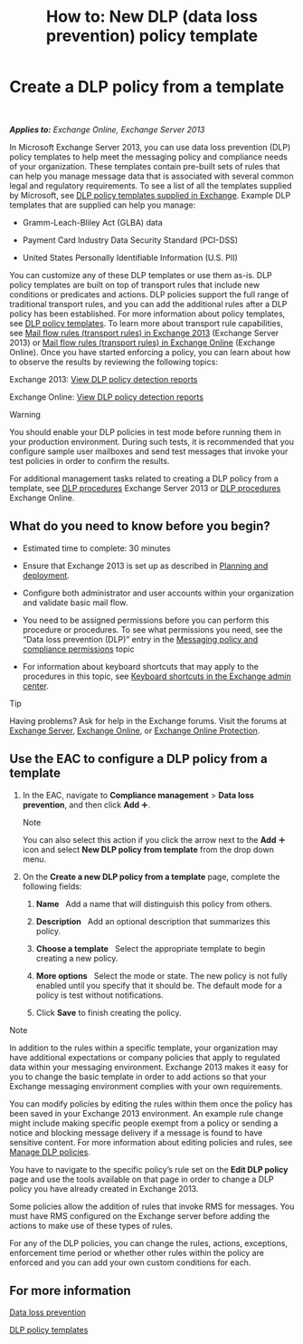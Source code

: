 ﻿---
title: 'How to: New DLP (data loss prevention) policy template'
TOCTitle: Create a DLP policy from a template
ms:assetid: 4432ef8b-6108-48d3-b2af-43ef5b40d2bc
ms:mtpsurl: https://technet.microsoft.com/en-us/library/JJ150515(v=EXCHG.150)
ms:contentKeyID: 47559999
ms.date: 12/10/2017
mtps_version: v=EXCHG.150
---

# Create a DLP policy from a template

 

_**Applies to:** Exchange Online, Exchange Server 2013_


In Microsoft Exchange Server 2013, you can use data loss prevention (DLP) policy templates to help meet the messaging policy and compliance needs of your organization. These templates contain pre-built sets of rules that can help you manage message data that is associated with several common legal and regulatory requirements. To see a list of all the templates supplied by Microsoft, see [DLP policy templates supplied in Exchange](dlp-policy-templates-supplied-in-exchange-exchange-2013-help.md). Example DLP templates that are supplied can help you manage:

  - Gramm-Leach-Bliley Act (GLBA) data

  - Payment Card Industry Data Security Standard (PCI-DSS)

  - United States Personally Identifiable Information (U.S. PII)

You can customize any of these DLP templates or use them as-is. DLP policy templates are built on top of transport rules that include new conditions or predicates and actions. DLP policies support the full range of traditional transport rules, and you can add the additional rules after a DLP policy has been established. For more information about policy templates, see [DLP policy templates](dlp-policy-templates-exchange-2013-help.md). To learn more about transport rule capabilities, see [Mail flow rules (transport rules) in Exchange 2013](mail-flow-rules-transport-rules-in-exchange-2013-exchange-2013-help.md) (Exchange Server 2013) or [Mail flow rules (transport rules) in Exchange Online](https://technet.microsoft.com/en-us/library/jj919238\(v=exchg.150\)) (Exchange Online). Once you have started enforcing a policy, you can learn about how to observe the results by reviewing the following topics:

Exchange 2013: [View DLP policy detection reports](view-dlp-policy-detection-reports-exchange-2013-help.md)

Exchange Online: [View DLP policy detection reports](https://technet.microsoft.com/en-us/library/dn904484\(v=exchg.150\))


> [!WARNING]
> You should enable your DLP policies in test mode before running them in your production environment. During such tests, it is recommended that you configure sample user mailboxes and send test messages that invoke your test policies in order to confirm the results.



For additional management tasks related to creating a DLP policy from a template, see [DLP procedures](dlp-procedures-exchange-2013-help.md) Exchange Server 2013 or [DLP procedures](https://technet.microsoft.com/en-us/library/jj938003\(v=exchg.150\)) Exchange Online.

## What do you need to know before you begin?

  - Estimated time to complete: 30 minutes

  - Ensure that Exchange 2013 is set up as described in [Planning and deployment](planning-and-deployment-for-exchange-2013-installation-instructions.md).

  - Configure both administrator and user accounts within your organization and validate basic mail flow.

  - You need to be assigned permissions before you can perform this procedure or procedures. To see what permissions you need, see the “Data loss prevention (DLP)” entry in the [Messaging policy and compliance permissions](messaging-policy-and-compliance-permissions-exchange-2013-help.md) topic

  - For information about keyboard shortcuts that may apply to the procedures in this topic, see [Keyboard shortcuts in the Exchange admin center](keyboard-shortcuts-in-the-exchange-admin-center-exchange-online-protection-help.md).


> [!TIP]
> Having problems? Ask for help in the Exchange forums. Visit the forums at <A href="https://go.microsoft.com/fwlink/p/?linkid=60612">Exchange Server</A>, <A href="https://go.microsoft.com/fwlink/p/?linkid=267542">Exchange Online</A>, or <A href="https://go.microsoft.com/fwlink/p/?linkid=285351">Exchange Online Protection</A>.



## Use the EAC to configure a DLP policy from a template

1.  In the EAC, navigate to **Compliance management** \> **Data loss prevention**, and then click **Add** ![Add Icon](images/JJ218640.c1e75329-d6d7-4073-a27d-498590bbb558(EXCHG.150).gif "Add Icon").
    

    > [!NOTE]
    > You can also select this action if you click the arrow next to the <STRONG>Add</STRONG> <IMG title="Add Icon" alt="Add Icon" src="images/JJ218640.c1e75329-d6d7-4073-a27d-498590bbb558(EXCHG.150).gif"> icon and select <STRONG>New DLP policy from template</STRONG> from the drop down menu.



2.  On the **Create a new DLP policy from a template** page, complete the following fields:
    
    1.  **Name**   Add a name that will distinguish this policy from others.
    
    2.  **Description**   Add an optional description that summarizes this policy.
    
    3.  **Choose a template**   Select the appropriate template to begin creating a new policy.
    
    4.  **More options**   Select the mode or state. The new policy is not fully enabled until you specify that it should be. The default mode for a policy is test without notifications.
    
    5.  Click **Save** to finish creating the policy.


> [!NOTE]
> In addition to the rules within a specific template, your organization may have additional expectations or company policies that apply to regulated data within your messaging environment. Exchange 2013 makes it easy for you to change the basic template in order to add actions so that your Exchange messaging environment complies with your own requirements.



You can modify policies by editing the rules within them once the policy has been saved in your Exchange 2013 environment. An example rule change might include making specific people exempt from a policy or sending a notice and blocking message delivery if a message is found to have sensitive content. For more information about editing policies and rules, see [Manage DLP policies](manage-dlp-policies-exchange-2013-help.md).

You have to navigate to the specific policy’s rule set on the **Edit DLP policy** page and use the tools available on that page in order to change a DLP policy you have already created in Exchange 2013.

Some policies allow the addition of rules that invoke RMS for messages. You must have RMS configured on the Exchange server before adding the actions to make use of these types of rules.

For any of the DLP policies, you can change the rules, actions, exceptions, enforcement time period or whether other rules within the policy are enforced and you can add your own custom conditions for each.

## For more information

[Data loss prevention](technical-overview-of-dlp-data-loss-prevention-in-exchange.md)

[DLP policy templates](dlp-policy-templates-exchange-2013-help.md)

